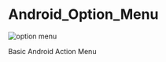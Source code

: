 # Android_Option_Menu

![option menu](https://user-images.githubusercontent.com/15268903/45589633-eb3a8700-b94a-11e8-9e67-bb60a695b894.gif)


Basic Android Action Menu
